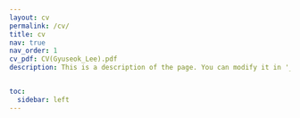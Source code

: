 ```yaml
---
layout: cv
permalink: /cv/
title: cv
nav: true
nav_order: 1
cv_pdf: CV(Gyuseok_Lee).pdf
description: This is a description of the page. You can modify it in '_pages/cv.md'. You can also change or remove the top pdf download buttddon.


toc:
  sidebar: left
---
```

